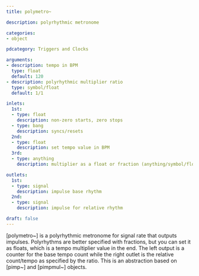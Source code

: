 ```yaml
---
title: polymetro~

description: polyrhythmic metronome

categories:
- object

pdcategory: Triggers and Clocks

arguments:
- description: tempo in BPM
  type: float
  default: 120
- description: polyrhythmic multiplier ratio
  type: symbol/float
  default: 1/1

inlets:
  1st:
  - type: float
    description: non-zero starts, zero stops
  - type: bang
    description: syncs/resets
  2nd:
  - type: float
    description: set tempo value in BPM
  3rd:
  - type: anything
    description: multiplier as a float or fraction (anything/symbol/float)

outlets:
  1st:
  - type: signal
    description: impulse base rhythm
  2nd:
  - type: signal
    description: impulse for relative rhythm

draft: false
---
```


[polymetro~] is a polyrhythmic metronome for signal rate that outputs impulses. Polyrhythms are better specified with fractions, but you can set it as floats, which is a tempo multiplier value in the end. The left output is a counter for the base tempo count while the right outlet is the relative count/tempo as specified by the ratio. This is an abstraction based on [pimp~] and [pimpmul~] objects.

